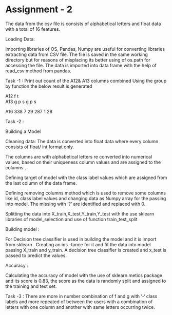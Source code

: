 
# Assignment - 2  
The data from the csv file is consists of alphabetical letters and float data with a total of 16 features. 
 
Loading Data: 
  
  Importing libraries of OS, Pandas, Numpy are useful for converting libraries extracting data from CSV file. The file is saved in the same working directory but for reasons of misplacing its better using of os.path for accessing the file. The data is imported into data frame with the help of read_csv method from pandas. 

Task -1 : 
Print out count of the A12& A13 columns combined
Using the group by function the below result is generated    


A12         f       t       
A13     g  p  s  g   p   s

A16     338 7 29  287 1   28

Task -2  :

Building a Model

Cleaning data:
 The data is converted into float data where every column consists of float/ int format only. 

The columns are with alphabetical letters re converted into numerical values,  based on their uniqueness  column values and are assigned to the columns .

Defining target of model with the class label values which are assigned from the last column of the data frame. 

Defining removing columns method which is used to remove some columns like id, class label values and changing data as Numpy array for the passing into model. The missing with ‘?’ are identified and replaced with 0. 

Splitting the data into X_train,X_test,Y_train,Y_test  with  the use sklearn libraries of model_selection and use of function train_test_split

Building model :

For Decision tree classifier is used in building the model and it is import from sklearn . Creating an ins -tance for it and fit the data into model passing X_train and y_train.  A decision tree classifier is created and x_test is passed to predict the values. 

Accuracy :

Calculating the accuracy of model with the use of sklearn.metics package and its score is 0.83, the score as the data is randomly split and assigned to the training and test set. 

Task -3 :
There are more in number combination of f and g with ‘-‘ class labels and more repeated of  between the users with a  combination of letters with one column and another with same letters occurring twice. 






